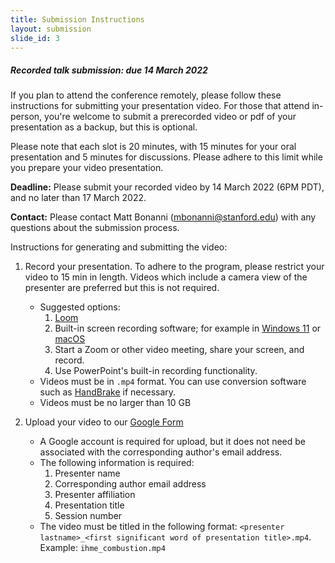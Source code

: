 ```yaml
---
title: Submission Instructions
layout: submission
slide_id: 3
---
```


##### Recorded talk submission: due 14 March 2022

If you plan to attend the conference remotely, please follow these instructions for submitting your presentation video. For those that attend in-person, you're welcome to submit a prerecorded video or pdf of your presentation as a backup, but this is optional.

Please note that each slot is 20 minutes, with 15 minutes for your oral presentation and 5 minutes for discussions. Please adhere to this limit while you prepare your video presentation.

**Deadline:** Please submit your recorded video by 14 March 2022 (6PM PDT), and no later than 17 March 2022.

**Contact:** Please contact Matt Bonanni (<mbonanni@stanford.edu>) with any questions about the submission process.

Instructions for generating and submitting the video:
1. Record your presentation. To adhere to the program, please restrict your video to 15 min in length. Videos which include a camera view of the presenter are preferred but this is not required.
    - Suggested options:
        1. [Loom](https://www.loom.com/)
        2. Built-in screen recording software; for example in [Windows 11](https://www.tomshardware.com/howto/screen-record-in-windows) or [macOS](https://support.apple.com/en-us/HT208721)
        3. Start a Zoom or other video meeting, share your screen, and record.
        4. Use PowerPoint's built-in recording functionality.
    - Videos must be in `.mp4` format. You can use conversion software such as [HandBrake](https://handbrake.fr/) if necessary.
    - Videos must be no larger than 10 GB

2. Upload your video to our [Google Form](https://forms.gle/pkDLSUhaGNBqZShAA)
    - A Google account is required for upload, but it does not need be associated with the corresponding author's email address.
    - The following information is required:
        1. Presenter name
        2. Corresponding author email address
        3. Presenter affiliation
        4. Presentation title
        5. Session number
    - The video must be titled in the following format: `<presenter lastname>_<first significant word of presentation title>.mp4`. Example: `ihme_combustion.mp4`